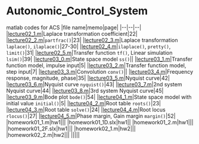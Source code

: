 # Autonomic_Control_System
matlab codes for ACS
|file name|memo|page|
|--|--|--|
|[lecture02_1.m](./lecture02_1.m)|Laplace transformation coefficient|22|
|[lecture02_2.m](./lecture02_2.m)|`partfrac()`|23|
|[lecture02_3.m](./lecture02_3.m)|Laplace transformation `laplace()`, `ilaplace()`|27-30|
|[lecture02_4.m](./lecture02_4.m)|`ilaplace()`, `pretty()`, `limit()`|31|
|[lecture02_5.m](./lecture02_5.m)|Transfer function `tf()`, Linear simulation `lsim()`|39|
|[lecture03_0.m](./lecture03_0.m)|State space model `ss()`||
|[lecture03_1.m](./lecture03_1.m)|Transfer function model, impulse input|5|
|[lecture03_2.m](./lecture03_2.m)|Transfer function model, step input|7|
|[lecture03_3.m](./lecture03_3.m)|Convolution `conv()`||
|[lecture03_4.m](./lecture03_4.m)|Frequency response, magnitude, phase|35|
|[lecture03_5.m](./lecture03_5.m)|Nyquist curve|42|
|[lecture03_6.m](./lecture03_6.m)|Nyquist curve `nyquist()`|43|
|[lecture03_7.m](./lecture03_7.m)|2nd system Nyquist curve|44|
|[lecture03_8.m](./lecture03_8.m)|3rd system Nyquist curve|45|
|[lecture03_9.m](./lecture03_9.m)|Bode plot `bode()`|54|
|[lecture04_1.m](./lecture04_1.m)|State space model with initial value `initial()`|5|
|[lecture04_2.m](./lecture04_2.m)|Root table `roots()`|23|
|[lecture04_3.m](./lecture04_3.m)|Root table `solve()`|24|
|[lecture04_4.m](./lecture04_4.m)|Root locus `rlocus()`|27|
|[lecture04_5.m](./lecture04_5.m)|Phase margin, Gain margin `margin()`|52|
|homework01_1.m|hw1|||
|homework01_1D.slx|hw1||
|homework01_2.m|hw1|||
|homework01_2F.slx|hw1|||
|homework02_1.m|hw2|||
|homework02_2.m|hw2|||
|||||
